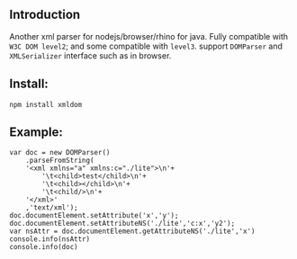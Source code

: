 Introduction
-------
Another xml parser for nodejs/browser/rhino for java.
Fully compatible with `W3C DOM level2`; and some compatible with `level3`.
support `DOMParser` and `XMLSerializer` interface such as in browser.

Install:
-------
	npm install xmldom
Example:
-------
	var doc = new DOMParser()
	    .parseFromString(
	    '<xml xmlns="a" xmlns:c="./lite">\n'+
	        '\t<child>test</child>\n'+
	        '\t<child></child>\n'+
	        '\t<child/>\n'+
	    '</xml>'
	    ,'text/xml');
	doc.documentElement.setAttribute('x','y');
	doc.documentElement.setAttributeNS('./lite','c:x','y2');
	var nsAttr = doc.documentElement.getAttributeNS('./lite','x')
	console.info(nsAttr)
	console.info(doc)